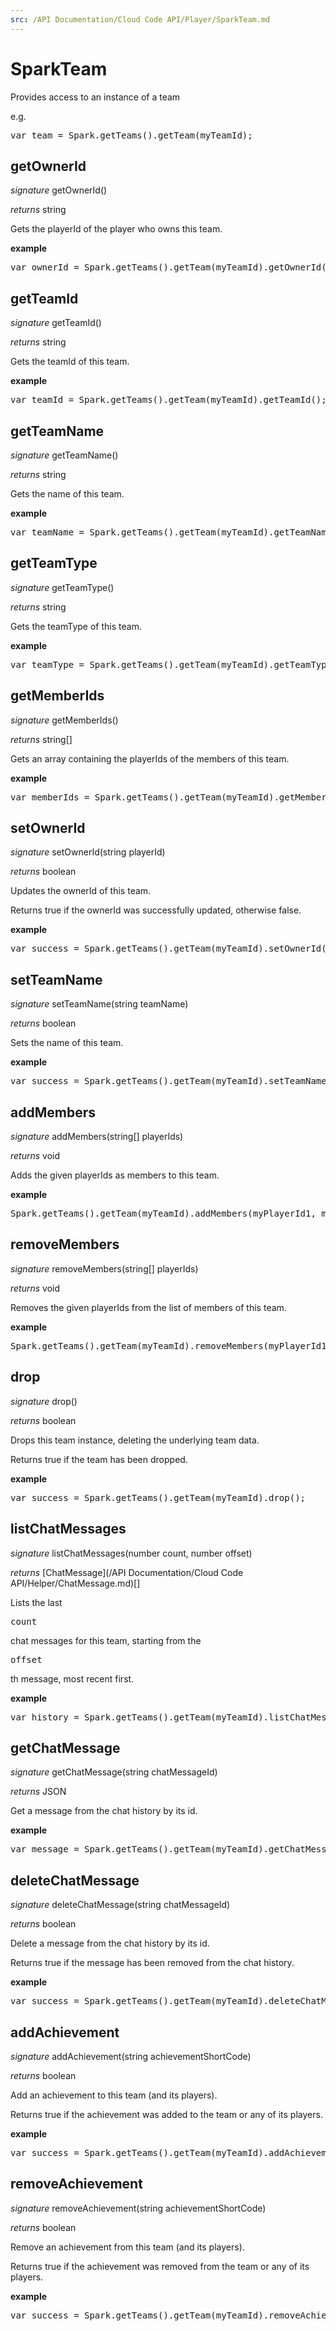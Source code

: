 ```yaml
---
src: /API Documentation/Cloud Code API/Player/SparkTeam.md
---
```


# SparkTeam

Provides access to an instance of a team

e.g.

<pre rel="highlighter" code-brush="js" contenteditable="false">var team = Spark.getTeams().getTeam(myTeamId);</pre>


## getOwnerId
_signature_ getOwnerId()</p>
_returns_ string</p>

Gets the playerId of the player who owns this team.

<b>example</b>

<pre rel="highlighter" code-brush="js" contenteditable="false">var ownerId = Spark.getTeams().getTeam(myTeamId).getOwnerId();</pre>

## getTeamId
_signature_ getTeamId()</p>
_returns_ string</p>

Gets the teamId of this team.

<b>example</b>

<pre rel="highlighter" code-brush="js" contenteditable="false">var teamId = Spark.getTeams().getTeam(myTeamId).getTeamId();</pre>

## getTeamName
_signature_ getTeamName()</p>
_returns_ string</p>

Gets the name of this team.

<b>example</b>

<pre rel="highlighter" code-brush="js" contenteditable="false">var teamName = Spark.getTeams().getTeam(myTeamId).getTeamName();</pre>

## getTeamType
_signature_ getTeamType()</p>
_returns_ string</p>

Gets the teamType of this team.

<b>example</b>

<pre rel="highlighter" code-brush="js" contenteditable="false">var teamType = Spark.getTeams().getTeam(myTeamId).getTeamType();</pre>

## getMemberIds
_signature_ getMemberIds()</p>
_returns_ string[]</p>

Gets an array containing the playerIds of the members of this team.

<b>example</b>

<pre rel="highlighter" code-brush="js" contenteditable="false">var memberIds = Spark.getTeams().getTeam(myTeamId).getMemberIds();</pre>

## setOwnerId
_signature_ setOwnerId(string playerId)</p>
_returns_ boolean</p>

Updates the ownerId of this team.

Returns true if the ownerId was successfully updated, otherwise false.

<b>example</b>

<pre rel="highlighter" code-brush="js" contenteditable="false">var success = Spark.getTeams().getTeam(myTeamId).setOwnerId(newOwnerId);</pre>

## setTeamName
_signature_ setTeamName(string teamName)</p>
_returns_ boolean</p>

Sets the name of this team.

<b>example</b>

<pre rel="highlighter" code-brush="js" contenteditable="false">var success = Spark.getTeams().getTeam(myTeamId).setTeamName("TeamName");</pre>

## addMembers
_signature_ addMembers(string[] playerIds)</p>
_returns_ void</p>

Adds the given playerIds as members to this team.

<b>example</b>

<pre rel="highlighter" code-brush="js" contenteditable="false">Spark.getTeams().getTeam(myTeamId).addMembers(myPlayerId1, myPlayerId2);</pre>

## removeMembers
_signature_ removeMembers(string[] playerIds)</p>
_returns_ void</p>

Removes the given playerIds from the list of members of this team.

<b>example</b>

<pre rel="highlighter" code-brush="js" contenteditable="false">Spark.getTeams().getTeam(myTeamId).removeMembers(myPlayerId1, myPlayerId2);</pre>

## drop
_signature_ drop()</p>
_returns_ boolean</p>

Drops this team instance, deleting the underlying team data.

Returns true if the team has been dropped.

<b>example</b>

<pre rel="highlighter" code-brush="js" contenteditable="false">var success = Spark.getTeams().getTeam(myTeamId).drop();</pre>

## listChatMessages
_signature_ listChatMessages(number count, number offset)</p>
_returns_ [ChatMessage](/API Documentation/Cloud Code API/Helper/ChatMessage.md)[]</p>

Lists the last <pre>count</pre> chat messages for this team, starting from the <pre>offset</pre>th message, most recent first.

<b>example</b>

<pre rel="highlighter" code-brush="js" contenteditable="false">var history = Spark.getTeams().getTeam(myTeamId).listChatMessages(50, 0);</pre>

## getChatMessage
_signature_ getChatMessage(string chatMessageId)</p>
_returns_ JSON</p>

Get a message from the chat history by its id.

<b>example</b>

<pre rel="highlighter" code-brush="js" contenteditable="false">var message = Spark.getTeams().getTeam(myTeamId).getChatMessage(chatMessageId);</pre>

## deleteChatMessage
_signature_ deleteChatMessage(string chatMessageId)</p>
_returns_ boolean</p>

Delete a message from the chat history by its id.

Returns true if the message has been removed from the chat history.

<b>example</b>

<pre rel="highlighter" code-brush="js" contenteditable="false">var success = Spark.getTeams().getTeam(myTeamId).deleteChatMessage(chatMessageId);</pre>

## addAchievement
_signature_ addAchievement(string achievementShortCode)</p>
_returns_ boolean</p>

Add an achievement to this team (and its players).

Returns true if the achievement was added to the team or any of its players.

<b>example</b>

<pre rel="highlighter" code-brush="js" contenteditable="false">var success = Spark.getTeams().getTeam(myTeamId).addAchievement(achievementShortCode);</pre>

## removeAchievement
_signature_ removeAchievement(string achievementShortCode)</p>
_returns_ boolean</p>

Remove an achievement from this team (and its players).

Returns true if the achievement was removed from the team or any of its players.

<b>example</b>

<pre rel="highlighter" code-brush="js" contenteditable="false">var success = Spark.getTeams().getTeam(myTeamId).removeAchievement(achievementShortCode);</pre>

